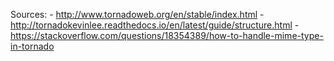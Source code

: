 Sources:
    - http://www.tornadoweb.org/en/stable/index.html
    - http://tornadokevinlee.readthedocs.io/en/latest/guide/structure.html
    - https://stackoverflow.com/questions/18354389/how-to-handle-mime-type-in-tornado